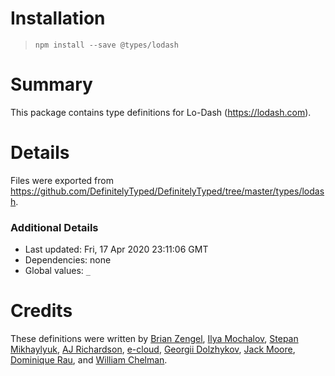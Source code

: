 # Installation
> `npm install --save @types/lodash`

# Summary
This package contains type definitions for Lo-Dash (https://lodash.com).

# Details
Files were exported from https://github.com/DefinitelyTyped/DefinitelyTyped/tree/master/types/lodash.

### Additional Details
 * Last updated: Fri, 17 Apr 2020 23:11:06 GMT
 * Dependencies: none
 * Global values: `_`

# Credits
These definitions were written by [Brian Zengel](https://github.com/bczengel), [Ilya Mochalov](https://github.com/chrootsu), [Stepan Mikhaylyuk](https://github.com/stepancar), [AJ Richardson](https://github.com/aj-r), [e-cloud](https://github.com/e-cloud), [Georgii Dolzhykov](https://github.com/thorn0), [Jack Moore](https://github.com/jtmthf), [Dominique Rau](https://github.com/DomiR), and [William Chelman](https://github.com/WilliamChelman).
